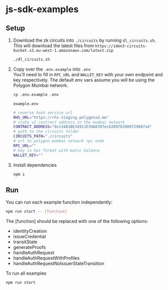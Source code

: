 # js-sdk-examples

## Setup
1. Download the zk circuits into `./circuits` by running `dl_circuits.sh`. This will download the latest files from `https://iden3-circuits-bucket.s3.eu-west-1.amazonaws.com/latest.zip`
    ```bash
    ./dl_circuits.sh
    ```
2. Copy over the `.env.example` into `.env`  
  You'll need to fill in `RPC_URL` and `WALLET_KEY` with your own endpoint and key respectively. The default env vars assume you will be using the Polygon Mumbai network.
    ```bash
    cp .env.example .env
    ```

    `example.env`
    ```bash
    # reverse hash service url
    RHS_URL="https://rhs-staging.polygonid.me" 
    # state v2 contract address in the mumbai network
    CONTRACT_ADDRESS="0x134B1BE34911E39A8397ec6289782989729807a4"
    # path to the circuits folder
    CIRCUITS_PATH="./circuits" 
    # url to polygon mumbai network rpc node
    RPC_URL="" 
    # key in hex format with matic balance
    WALLET_KEY="" 
    ```
3. Install dependencies
    ```bash
    npm i 
    ```

## Run
You can run each example function independently:
```bash
npm run start -- [function]
```
The [function] should be replaced with one of the following options:

- identityCreation  
- issueCredential  
- transitState 
- generateProofs
- handleAuthRequest
- handleAuthRequestWithProfiles
- handleAuthRequestNoIssuerStateTransition

To run all examples
```bash
npm run start
```